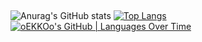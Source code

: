 ## 

<!--
**oEKKOo/oEKKOo** is a ✨ _special_ ✨ repository because its `README.md` (this file) appears on your GitHub profile.

Here are some ideas to get you started:

- 🔭 I’m currently working on ...
- 🌱 I’m currently learning ...
- 👯 I’m looking to collaborate on ...
- 🤔 I’m looking for help with ...
- 💬 Ask me about ...
- 📫 How to reach me: ...
- 😄 Pronouns: ...
- ⚡ Fun fact: ...
-->
![Anurag's GitHub stats](https://github-readme-stats.vercel.app/api?username=oEKKOo&show_icons=true&theme=dark)
[![Top Langs](https://github-readme-stats.vercel.app/api/top-langs/?username=oEKKOo&layout=pie)](https://github.com/anuraghazra/github-readme-stats)
[![oEKKOo's GitHub | Languages Over Time](https://stats.quira.sh/oEKKOo/languages-over-time?theme=dark)](https://quira.sh?utm_source=widgets&utm_campaign=oEKKOo)
